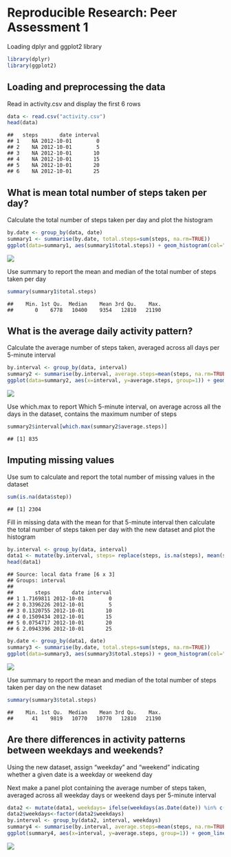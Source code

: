 # Reproducible Research: Peer Assessment 1

Loading dplyr and ggplot2 library


```r
library(dplyr)
library(ggplot2)
```

## Loading and preprocessing the data

Read in activity.csv and display the first 6 rows


```r
data <- read.csv("activity.csv")
head(data)
```

```
##   steps       date interval
## 1    NA 2012-10-01        0
## 2    NA 2012-10-01        5
## 3    NA 2012-10-01       10
## 4    NA 2012-10-01       15
## 5    NA 2012-10-01       20
## 6    NA 2012-10-01       25
```

## What is mean total number of steps taken per day?

Calculate the total number of steps taken per day and plot the histogram


```r
by.date <- group_by(data, date)
summary1 <- summarise(by.date, total.steps=sum(steps, na.rm=TRUE))
ggplot(data=summary1, aes(summary1$total.steps)) + geom_histogram(col="red", fill="green") + labs(title="Total Number of Steps Taken Each Day") + labs(x="Total Number of Steps", y="Count")
```

![](PA1_template_files/figure-html/unnamed-chunk-3-1.png) 

Use summary to report the mean and median of the total number of steps taken per day


```r
summary(summary1$total.steps)
```

```
##    Min. 1st Qu.  Median    Mean 3rd Qu.    Max. 
##       0    6778   10400    9354   12810   21190
```

## What is the average daily activity pattern?

Calculate the average number of steps taken, averaged across all days per 5-minute interval


```r
by.interval <- group_by(data, interval)
summary2 <- summarise(by.interval, average.steps=mean(steps, na.rm=TRUE))
ggplot(data=summary2, aes(x=interval, y=average.steps, group=1)) + geom_line() + xlab("5-Minute Interval") + ylab("Average Number of Steps Taken Across All Days") + ggtitle("Average Number of Steps Taken Across All Days at 5-Minute Interval")
```

![](PA1_template_files/figure-html/unnamed-chunk-5-1.png) 

Use which.max to report Which 5-minute interval, on average across all the days in the dataset, contains the maximum number of steps


```r
summary2$interval[which.max(summary2$average.steps)]
```

```
## [1] 835
```

## Imputing missing values

Use sum to calculate and report the total number of missing values in the dataset 


```r
sum(is.na(data$step))
```

```
## [1] 2304
```

Fill in missing data with the mean for that 5-minute interval then calculate the total number of steps taken per day with the new dataset and plot the histogram


```r
by.interval <- group_by(data, interval)
data1 <- mutate(by.interval, steps= replace(steps, is.na(steps), mean(steps, na.rm=TRUE)))
head(data1)
```

```
## Source: local data frame [6 x 3]
## Groups: interval
## 
##       steps       date interval
## 1 1.7169811 2012-10-01        0
## 2 0.3396226 2012-10-01        5
## 3 0.1320755 2012-10-01       10
## 4 0.1509434 2012-10-01       15
## 5 0.0754717 2012-10-01       20
## 6 2.0943396 2012-10-01       25
```

```r
by.date <- group_by(data1, date)
summary3 <- summarise(by.date, total.steps=sum(steps, na.rm=TRUE))
ggplot(data=summary3, aes(summary3$total.steps)) + geom_histogram(col="red", fill="green") + labs(title="Total Number of Steps Taken Each Day") + labs(x="Total Number of Steps", y="Count")
```

![](PA1_template_files/figure-html/unnamed-chunk-8-1.png) 

Use summary to report the mean and median of the total number of steps taken per day on the new dataset


```r
summary(summary3$total.steps)
```

```
##    Min. 1st Qu.  Median    Mean 3rd Qu.    Max. 
##      41    9819   10770   10770   12810   21190
```

## Are there differences in activity patterns between weekdays and weekends?

Using the new dataset, assign “weekday” and “weekend” indicating whether a given date is a weekday or weekend day

Next make a panel plot containing the average number of steps taken, averaged across all weekday days or weekend days per 5-minute interval


```r
data2 <- mutate(data1, weekdays= ifelse(weekdays(as.Date(date)) %in% c('Saturday','Sunday'), "weekend", "weekday"))
data2$weekdays<-factor(data2$weekdays)
by.interval <- group_by(data2, interval, weekdays)
summary4 <- summarise(by.interval, average.steps=mean(steps, na.rm=TRUE))
ggplot(summary4, aes(x=interval, y=average.steps, group=1)) + geom_line()  + geom_line() + xlab("5-Minute Interval") + ylab("Average Number of Steps Taken Across All Days") + ggtitle("Average Number of Steps Taken Across All Days at 5-Minute Interval") + facet_wrap(~weekdays, ncol=1)
```

![](PA1_template_files/figure-html/unnamed-chunk-10-1.png) 
